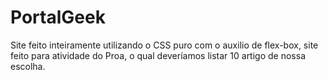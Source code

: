 # PortalGeek
Site feito inteiramente utilizando o CSS puro com o auxilio de flex-box, site feito para atividade do Proa, o qual deveríamos listar 10 artigo de nossa escolha.
